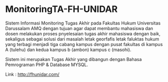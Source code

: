 # MonitoringTA-FH-UNIDAR

Sistem Informasi Monitoring Tugas Akhir pada Fakultas Hukum Universitas Darussalam AMQ dengan tujuan agar dapat membantu mahasiswa dan dosen melakukan proses pnyelesaian tugas akhir mahasiswa dengan baik, sekaligus sebagai solusi dari masalah letak georfafis letak faluktas hukum yang terbagi menjadi tiga cabang kampus dengan pusat fakultas di kampus A (tulehu) dan kedua kampus b (ambon) kampus c (masohi).

Sistem ini merupakan Tugas Akhir yang dibangun dengan Bahasa Pemrograman PHP & Database MYSQL.

Link : http://fhunidar.com/
